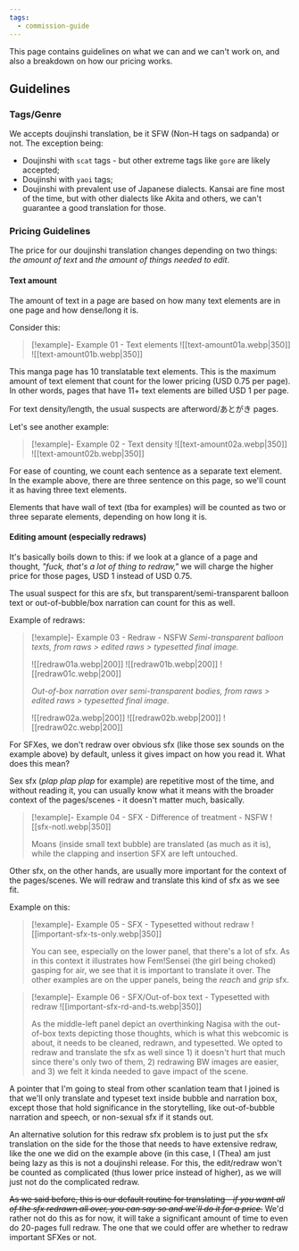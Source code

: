 ```yaml
---
tags:
  - commission-guide
---
```

This page contains guidelines on what we can and we can't work on, and also a breakdown on how our pricing works.

## Guidelines

### Tags/Genre

We accepts doujinshi translation, be it SFW (Non-H tags on sadpanda) or not. The exception being:

- Doujinshi with `scat` tags - but other extreme tags like `gore` are likely accepted;
- Doujinshi with `yaoi` tags;
- Doujinshi with prevalent use of Japanese dialects. Kansai are fine most of the time, but with other dialects like Akita and others, we can't guarantee a good translation for those.

### Pricing Guidelines

The price for our doujinshi translation changes depending on two things: *the amount of text* and *the amount of things needed to edit*.

#### Text amount

The amount of text in a page are based on how many text elements are in one page and how dense/long it is.

Consider this:

> [!example]- Example 01 - Text elements
> ![[text-amount01a.webp|350]] ![[text-amount01b.webp|350]]

This manga page has 10 translatable text elements. This is the maximum amount of text element that count for the lower pricing (USD 0.75 per page). In other words, pages that have 11+ text elements are billed USD 1 per page.

For text density/length, the usual suspects are afterword/あとがき pages.

Let's see another example:

> [!example]- Example 02 - Text density
> ![[text-amount02a.webp|350]] ![[text-amount02b.webp|350]]

For ease of counting, we count each sentence as a separate text element. In the example above, there are three sentence on this page, so we'll count it as having three text elements.

Elements that have wall of text (tba for examples) will be counted as two or three separate elements, depending on how long it is.

#### Editing amount (especially redraws)

It's basically boils down to this: if we look at a glance of a page and thought, *"fuck, that's a lot of thing to redraw,"* we will charge the higher price for those pages, USD 1 instead of USD 0.75.

The usual suspect for this are sfx, but transparent/semi-transparent balloon text or out-of-bubble/box narration can count for this as well.

Example of redraws:

> [!example]- Example 03 - Redraw - NSFW
> *Semi-transparent balloon texts, from raws > edited raws > typesetted final image.*
> 
> ![[redraw01a.webp|200]] ![[redraw01b.webp|200]] ![[redraw01c.webp|200]]
> 
> *Out-of-box narration over semi-transparent bodies, from raws > edited raws > typesetted final image.*
> 
> ![[redraw02a.webp|200]] ![[redraw02b.webp|200]] ![[redraw02c.webp|200]]

For SFXes, we don't redraw over obvious sfx (like those sex sounds on the example above) by default, unless it gives impact on how you read it. What does this mean?

Sex sfx (*plap plap plap* for example) are repetitive most of the time, and without reading it, you can usually know what it means with the broader context of the pages/scenes - it doesn't matter much, basically.

> [!example]- Example 04 - SFX - Difference of treatment - NSFW
> ![[sfx-notl.webp|350]]
> 
> Moans (inside small text bubble) are translated (as much as it is), while the clapping and insertion SFX are left untouched.

Other sfx, on the other hands, are usually more important for the context of the pages/scenes. We will redraw and translate this kind of sfx as we see fit.

Example on this:

> [!example]- Example 05 - SFX - Typesetted without redraw
> ![[important-sfx-ts-only.webp|350]]
>
> You can see, especially on the lower panel, that there's a lot of sfx. As in this context it illustrates how Fem!Sensei (the girl being choked) gasping for air, we see that it is important to translate it over. The other examples are on the upper panels, being the *reach* and *grip* sfx.

> [!example]- Example 06 - SFX/Out-of-box text - Typesetted with redraw
> ![[important-sfx-rd-and-ts.webp|350]]
> 
> As the middle-left panel depict an overthinking Nagisa with the out-of-box texts depicting those thoughts, which is what this webcomic is about, it needs to be cleaned, redrawn, and typesetted. We opted to redraw and translate the sfx as well since 1) it doesn't hurt that much since there's only two of them, 2) redrawing BW images are easier, and 3) we felt it kinda needed to gave impact of the scene.

A pointer that I'm going to steal from other scanlation team that I joined is that we'll only translate and typeset text inside bubble and narration box, except those that hold significance in the storytelling, like out-of-bubble narration and speech, or non-sexual sfx if it stands out.

An alternative solution for this redraw sfx problem is to just put the sfx translation on the side for the those that needs to have extensive redraw, like the one we did on the example above (in this case, I (Thea) am just being lazy as this is not a doujinshi release. For this, the edit/redraw won't be counted as complicated (thus lower price instead of higher), as we will just not do the complicated redraw.

~~As we said before, this is our default routine for translating - *if you want all of the sfx redrawn all over, you can say so and we'll do it for a price*.~~ We'd rather not do this as for now, it will take a significant amount of time to even do 20-pages full redraw. The one that we could offer are whether to redraw important SFXes or not.
